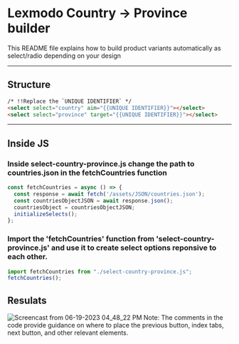 # Lexmodo Country -> Province builder
This README file explains how to build product variants automatically as select/radio depending on your design 

---
## Structure
```html
/* !!Replace the `UNIQUE IDENTIFIER` */
<select select="country" aim="{{UNIQUE IDENTIFIER}}"></select>
<select select="province" target="{{UNIQUE IDENTIFIER}}"></select>
```

---

## Inside JS
### Inside select-country-province.js change the path to countries.json in the fetchCountries function
```javascript
const fetchCountries = async () => {
  const response = await fetch('/assets/JSON/countries.json'); 
  const countriesObjectJSON = await response.json();
  countriesObject = countriesObjectJSON;
  initializeSelects();
};
```

### Import the 'fetchCountries' function from 'select-country-province.js' and use it to create select options reponsive to each other.
```javascript
import fetchCountries from "./select-country-province.js";
fetchCountries();
```
## Resulats 
![Screencast from 06-19-2023 04_48_22 PM](https://github.com/mostafaelhussainy/country-province-select/assets/105276328/71452e6e-6052-47fb-bb87-6c5f45374c60)
Note: The comments in the code provide guidance on where to place the previous button, index tabs, next button, and other relevant elements.
